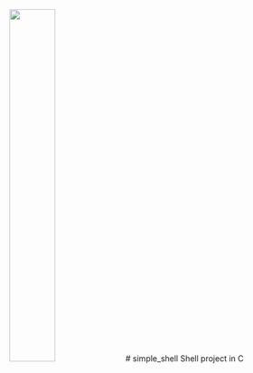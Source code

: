 <img src="https://www.holbertonschool.com/holberton-logo.png" width=40% style="align:center">
# simple_shell
Shell project in C
